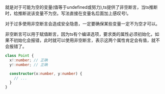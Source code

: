 就是对于可能为空的变量(值等于undefined或努力),ts提供了非空断言，当ts推断时，给推断说该变量不为空。写法直接在变量名后面加上感叹号!。

对于过多使用非空断言会造成安全隐患，一定要确保某些变量一定不为空才可以。

非空断言可以用于赋值断言，因为ts有个编译选项，要求类的属性必须初始化，如果不初始化会报错，此时就可以使用非空断言，表示这两个属性肯定会有值，就不会报错了。

```typescript
class Point {
  x!:number; // 正确
  y!:number; // 正确

  constructor(x:number, y:number) {
    // ...
  }
}
```

